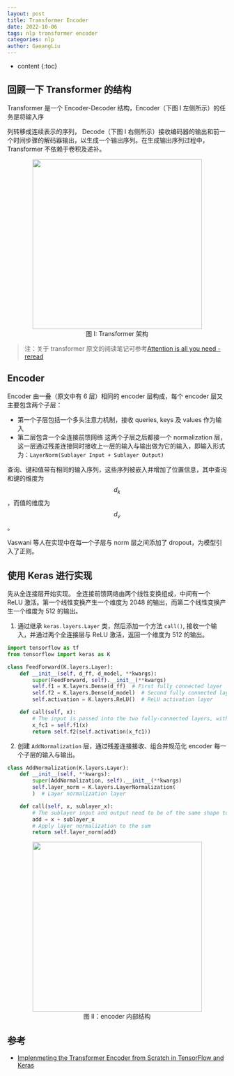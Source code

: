 ```yaml
---
layout: post
title: Transformer Encoder
date: 2022-10-06
tags: nlp transformer encoder
categories: nlp
author: GaoangLiu
---
```

* content
{:toc}



## 回顾一下 Transformer 的结构 

Transformer 是一个 Encoder-Decoder 结构，Encoder（下图 I 左侧所示）的任务是将输入序



列转移成连续表示的序列， Decode（下图 I 右侧所示）接收编码器的输出和前一个时间步骤的解码器输出，以生成一个输出序列。在生成输出序列过程中， Transformer 不依赖于卷积及递补。 

<center> <img src="https://s3.bmp.ovh/imgs/2022/10/06/2052026273c7533a.png" width=389pt> </center>
<center> 图 I: Transformer 架构 </center> 

> 注：关于 transformer 原文的阅读笔记可参考[Attention is all you need - reread
]({{site.baseurl}}/2022/09/30/Attention-is-all-you-need-reread/)

## Encoder 
Encoder 由一叠（原文中有 6 层）相同的 encoder 层构成，每个 encoder 层又主要包含两个子层：
- 第一个子层包括一个多头注意力机制，接收 queries, keys 及 values 作为输入
- 第二层包含一个全连接前馈网络 
这两个子层之后都接一个 normalization 层，这一层通过残差连接同时接收上一层的输入与输出做为它的输入，即输入形式为：`LayerNorm(Sublayer Input + Sublayer Output)`

查询、键和值带有相同的输入序列，这些序列被嵌入并增加了位置信息，其中查询和键的维度为 $$d_k$$，而值的维度为 $$d_v$$。

Vaswani 等人在实现中在每一个子层与 norm 层之间添加了 dropout，为模型引入了正则。 

## 使用 Keras 进行实现
先从全连接层开始实现。 全连接前馈网络由两个线性变换组成，中间有一个 ReLU 激活。第一个线性变换产生一个维度为 2048 的输出，而第二个线性变换产生一个维度为 512 的输出。

1. 通过继承 `keras.layers.Layer` 类，然后添加一个方法 `call()`, 接收一个输入，并通过两个全连接层与 ReLU 激活，返回一个维度为 512 的输出。 

```python
import tensorflow as tf
from tensorflow import keras as K

class FeedForward(K.layers.Layer):
    def __init__(self, d_ff, d_model, **kwargs):
        super(FeedForward, self).__init__(**kwargs)
        self.f1 = K.layers.Dense(d_ff)  # First fully connected layer
        self.f2 = K.layers.Dense(d_model)  # Second fully connected layer
        self.activation = K.layers.ReLU()  # ReLU activation layer

    def call(self, x):
        # The input is passed into the two fully-connected layers, with a ReLU in between
        x_fc1 = self.f1(x)
        return self.f2(self.activation(x_fc1))
```

2. 创建 `AddNormalization` 层，通过残差连接接收、组合并规范化 encoder 每一个子层的输入与输出。 
```python
class AddNormalization(K.layers.Layer):
    def __init__(self, **kwargs):
        super(AddNormalization, self).__init__(**kwargs)
        self.layer_norm = K.layers.LayerNormalization(
        )  # Layer normalization layer

    def call(self, x, sublayer_x):
        # The sublayer input and output need to be of the same shape to be summed
        add = x + sublayer_x
        # Apply layer normalization to the sum
        return self.layer_norm(add)
```

<center> <img src="http://jalammar.github.io/images/t/transformer_resideual_layer_norm_2.png" width=389pt> </center>
<center> 图 II：encoder 内部结构 </center> 


## 参考
- [Implenmeting the Transformer Encoder from Scratch in TensorFlow and Keras](https://machinelearningmastery.com/implementing-the-transformer-encoder-from-scratch-in-tensorflow-and-keras/)
